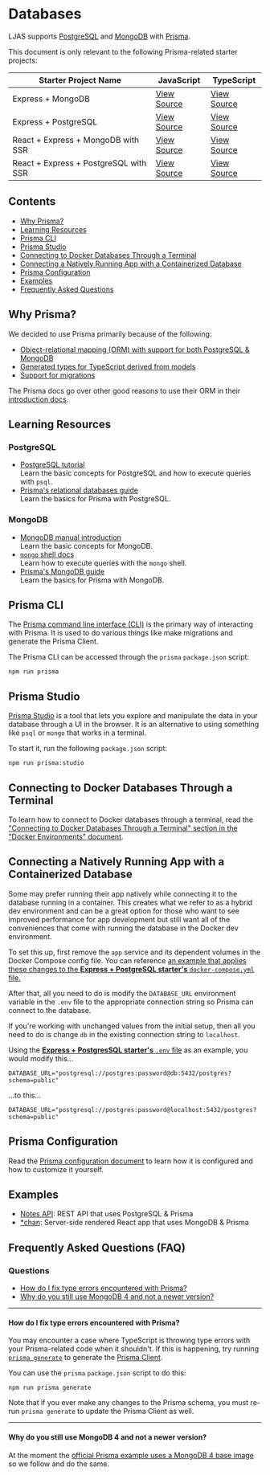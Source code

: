 # Databases

LJAS supports [PostgreSQL](https://postgresql.org) and [MongoDB](https://mongodb.com) with [Prisma](https://prisma.io).

This document is only relevant to the following Prisma-related starter projects:

| Starter Project Name                  | JavaScript                                                                                                     | TypeScript                                                                                                        |
| ------------------------------------- | -------------------------------------------------------------------------------------------------------------- | ----------------------------------------------------------------------------------------------------------------- |
| Express + MongoDB                     | [View Source](https://github.com/mattlean/lean-js-app-starter/tree/v1.1.0/starters/express-mongo)              | [View Source](https://github.com/mattlean/lean-js-app-starter/tree/v1.1.0/starters/express-mongo-ts)              |
| Express + PostgreSQL                  | [View Source](https://github.com/mattlean/lean-js-app-starter/tree/v1.1.0/starters/express-postgres)           | [View Source](https://github.com/mattlean/lean-js-app-starter/tree/v1.1.0/starters/express-postgres-ts)           |
| React + Express + MongoDB with SSR    | [View Source](https://github.com/mattlean/lean-js-app-starter/tree/v1.1.0/starters/react-express-mongo-ssr)    | [View Source](https://github.com/mattlean/lean-js-app-starter/tree/v1.1.0/starters/react-express-mongo-ssr-ts)    |
| React + Express + PostgreSQL with SSR | [View Source](https://github.com/mattlean/lean-js-app-starter/tree/v1.1.0/starters/react-express-postgres-ssr) | [View Source](https://github.com/mattlean/lean-js-app-starter/tree/v1.1.0/starters/react-express-postgres-ssr-ts) |

## Contents

- [Why Prisma?](#why-prisma)
- [Learning Resources](#learning-resources)
- [Prisma CLI](#prisma-cli)
- [Prisma Studio](#prisma-studio)
- [Connecting to Docker Databases Through a Terminal](#connecting-to-docker-databases-through-a-terminal)
- [Connecting a Natively Running App with a Containerized Database](#connecting-a-natively-running-app-with-a-containerized-database)
- [Prisma Configuration](#prisma-configuration)
- [Examples](#examples)
- [Frequently Asked Questions](#frequently-asked-questions-faq)

## Why Prisma?

We decided to use Prisma primarily because of the following:

- [Object-relational mapping (ORM) with support for both PostgreSQL & MongoDB](https://prisma.io/docs/orm/overview/databases)
- [Generated types for TypeScript derived from models](https://prisma.io/docs/orm/prisma-client/type-safety#what-are-generated-types)
- [Support for migrations](https://prisma.io/docs/orm/prisma-migrate/understanding-prisma-migrate/overview)

The Prisma docs go over other good reasons to use their ORM in their [introduction docs](https://prisma.io/docs/orm/overview/introduction/why-prisma).

## Learning Resources

### PostgreSQL

- [PostgreSQL tutorial](https://postgresql.org/docs/current/tutorial.html)  
  Learn the basic concepts for PostgreSQL and how to execute queries with `psql`.
- [Prisma's relational databases guide](https://prisma.io/docs/getting-started/setup-prisma/start-from-scratch/relational-databases-typescript-postgresql)  
  Learn the basics for Prisma with PostgreSQL.

### MongoDB

- [MongoDB manual introduction](https://mongodb.com/docs/manual/introduction)  
   Learn the basic concepts for MongoDB.
- [`mongo` shell docs](https://mongodb.com/docs/v4.4/mongo)  
  Learn how to execute queries with the `mongo` shell.
- [Prisma's MongoDB guide](https://prisma.io/docs/getting-started/setup-prisma/start-from-scratch/mongodb-typescript-mongodb)  
  Learn the basics for Prisma with MongoDB.

## Prisma CLI

The [Prisma command line interface (CLI)](https://prisma.io/docs/orm/tools/prisma-cli) is the primary way of interacting with Prisma. It is used to do various things like make migrations and generate the Prisma Client.

The Prisma CLI can be accessed through the `prisma` `package.json` script:

```console
npm run prisma
```

## Prisma Studio

[Prisma Studio](https://prisma.io/studio) is a tool that lets you explore and manipulate the data in your database through a UI in the browser. It is an alternative to using something like `psql` or `mongo` that works in a terminal.

To start it, run the following `package.json` script:

```console
npm run prisma:studio
```

## Connecting to Docker Databases Through a Terminal

To learn how to connect to Docker databases through a terminal, read the ["Connecting to Docker Databases Through a Terminal" section in the "Docker Environments" document](../docker-environments.md#connecting-to-docker-databases-through-a-terminal).

## Connecting a Natively Running App with a Containerized Database

Some may prefer running their app natively while connecting it to the database running in a container. This creates what we refer to as a hybrid dev environment and can be a great option for those who want to see improved performance for app development but still want all of the conveniences that come with running the database in the Docker dev environment.

To set this up, first remove the `app` service and its dependent volumes in the Docker Compose config file. You can reference [an example that applies these changes to the **Express + PostgreSQL starter's** `docker-compose.yml` file.](./docker-compose.hybrid-example.yml)

After that, all you need to do is modify the `DATABASE_URL` environment variable in the `.env` file to the appropriate connection string so Prisma can connect to the database.

If you're working with unchanged values from the initial setup, then all you need to do is change `db` in the existing connection string to `localhost`.

Using the [**Express + PostgresSQL starter's** `.env` file](../../../starters/express-postgres/.env.example) as an example, you would modify this...

```
DATABASE_URL="postgresql://postgres:password@db:5432/postgres?schema=public"
```

...to this...

```
DATABASE_URL="postgresql://postgres:password@localhost:5432/postgres?schema=public"
```

## Prisma Configuration

Read the [Prisma configuration document](../../configuration/prisma.md) to learn how it is configured and how to customize it yourself.

## Examples

- [Notes API](https://github.com/mattlean/lean-js-app-starter/tree/v1.1.0/examples/notes-api): REST API that uses PostgreSQL & Prisma
- [\*chan](https://github.com/mattlean/lean-js-app-starter/tree/v1.1.0/examples/starchan): Server-side rendered React app that uses MongoDB & Prisma

## Frequently Asked Questions (FAQ)

### Questions

- [How do I fix type errors encountered with Prisma?](#how-do-i-fix-type-errors-encountered-with-prisma)
- [Why do you still use MongoDB 4 and not a newer version?](#why-do-you-still-use-mongodb-4-and-not-a-newer-version)

---

#### How do I fix type errors encountered with Prisma?

You may encounter a case where TypeScript is throwing type errors with your Prisma-related code when it shouldn't. If this is happening, try running [`prisma generate`](https://prisma.io/docs/orm/prisma-client/setup-and-configuration/generating-prisma-client) to generate the [Prisma Client](https://prisma.io/docs/orm/prisma-client/setup-and-configuration/introduction).

You can use the `prisma` `package.json` script to do this:

```console
npm run prisma generate
```

Note that if you ever make any changes to the Prisma schema, you must re-run `prisma generate` to update the Prisma Client as well.

---

#### Why do you still use MongoDB 4 and not a newer version?

At the moment the [official Prisma example uses a MongoDB 4 base image](https://github.com/prisma/prisma/blob/main/docker/mongodb_replica/Dockerfile) so we follow and do the same.
